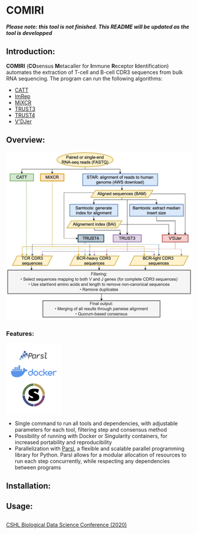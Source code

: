 # COMIRI

__*Please note: this tool is not finished. This README will be updated as the tool is developped*__

## Introduction:

**COMIRI** (**CO**sensus **M**etacaller for **I**mmune **R**eceptor **I**dentification) automates the extraction of T-cell and B-cell CDR3 sequences from bulk RNA sequencing. The program can run the following algorithms:  
* [CATT](https://github.com/GuoBioinfoLab/CATT)  
* [ImRep](https://github.com/mandricigor/imrep)  
* [MiXCR](https://mixcr.readthedocs.io/en/master/index.html)  
* [TRUST3](https://bitbucket.org/liulab/ng-bcr-validate/src/master/TRUST3/)  
* [TRUST4](https://github.com/liulab-dfci/TRUST4)  
* [V'DJer](https://github.com/mozack/vdjer)  

## Overview:


![Flowchart](images/COMIRI_flowchart.jpg?raw=true)

### Features:

<a href=''><img align=top src='images/logos.jpg' align="right" width="150" /></a>

* Single command to run all tools and dependencies, with adjustable parameters for each tool, filtering step and consensus method  
* Possibility of running with Docker or Singularity containers, for increased portability and reproducibility  
* Parallelization with [Parsl](https://parsl.readthedocs.io/en/stable/index.html), a flexible and scalable parallel programming library for Python. Parsl allows for a modular allocation of resources to run each step concurrently, while respecting any dependencies between programs    


## Installation:



## Usage:





## 

[CSHL Biological Data Science Conference (2020)](https://meetings.cshl.edu/posters/data20/images/viewer.html?file=data_20_142.pdf)

